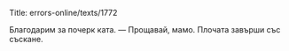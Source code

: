 Title: errors-online/texts/1772

Благодарим за почерк ката.
— Прощавай, мамо. Плочата завърши със съскане.
